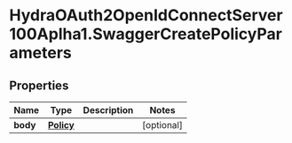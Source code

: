 # HydraOAuth2OpenIdConnectServer100Aplha1.SwaggerCreatePolicyParameters

## Properties
Name | Type | Description | Notes
------------ | ------------- | ------------- | -------------
**body** | [**Policy**](Policy.md) |  | [optional] 


